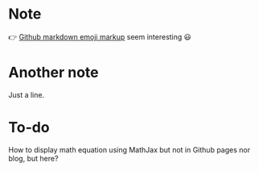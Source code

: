 # Note
:point_right: [Github markdown emoji markup](https://gist.github.com/rxaviers/7360908) seem interesting :smiley:

# Another note
Just a line.

# To-do
How to display math equation using MathJax but not in Github pages nor blog, but here?
